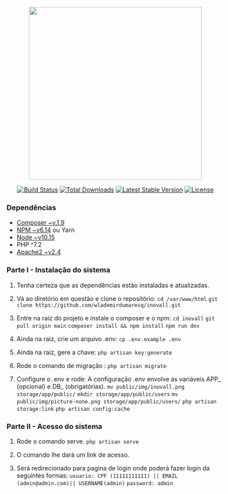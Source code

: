 <p align="center"><a href="https://laravel.com" target="_blank"><img src="https://raw.githubusercontent.com/laravel/art/master/logo-lockup/5%20SVG/2%20CMYK/1%20Full%20Color/laravel-logolockup-cmyk-red.svg" width="400"></a></p>

<p align="center">
<a href="https://travis-ci.org/laravel/framework"><img src="https://travis-ci.org/laravel/framework.svg" alt="Build Status"></a>
<a href="https://packagist.org/packages/laravel/framework"><img src="https://img.shields.io/packagist/dt/laravel/framework" alt="Total Downloads"></a>
<a href="https://packagist.org/packages/laravel/framework"><img src="https://img.shields.io/packagist/v/laravel/framework" alt="Latest Stable Version"></a>
<a href="https://packagist.org/packages/laravel/framework"><img src="https://img.shields.io/packagist/l/laravel/framework" alt="License"></a>
</p>

### Dependências
- [Composer ~v.1.9](https://getcomposer.org/)
- [NPM ~v6.14](https://www.npmjs.com/) ou Yarn
- [Node ~v10.15](https://nodejs.org/en/)
- PHP ^7.2
- [Apache2 ~v2.4](https://www.apache.org/)

### Parte I - Instalação do sistema

1. Tenha certeza que as dependências estão instaladas e atualizadas.

2. Vá ao diretório em questão e clone o repositório:
   `cd /var/www/html`
   `git clone https://github.com/wlademirdumaresq/inovall.git`

3. Entre na raiz do projeto e instale o composer e o npm:
   `cd inovall`
   `git pull origin main`
   `composer install && npm install`
   `npm run dev`

4. Ainda na raiz, crie um arquivo .env:
   `cp .env.example .env`

5. Ainda na raiz, gere a chave:
   `php artisan key:generate`

6. Rode o comando de migração :
   `php artisan migrate`

7. Configure o .env e rode:
   A configuração .env envolve as variáveis APP_ (opcional) e DB_ (obrigatórias).
   `mv public/img/inovall.png storage/app/public/`
   `mkdir storage/app/public/users`
   `mv public/img/picture-none.png storage/app/public/users/`
   `php artisan storage:link`
   `php artisan config:cache`

### Parte II - Acesso do sistema

1. Rode o comando serve.
   `php artisan serve`
2. O comando lhe dará um link de acesso.
   
3. Será redirecionado para pagina de login onde poderá fazer login da seguintes formas:
   `usuario: CPF (11111111111) || EMAIL (admin@admin.com)|| USERNAME(admin)`
   `password: admin`
